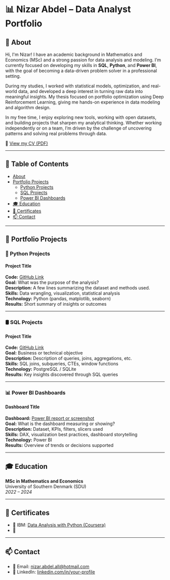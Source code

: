 # 📊 Nizar Abdel – Data Analyst Portfolio

## 📌 About  
Hi, I'm Nizar! I have an academic background in Mathematics and Economics (MSc) and a strong passion for data analysis and modeling. I’m currently focused on developing my skills in **SQL**, **Python**, and **Power BI**, with the goal of becoming a data-driven problem solver in a professional setting.

During my studies, I worked with statistical models, optimization, and real-world data, and developed a deep interest in turning raw data into meaningful insights. My thesis focused on portfolio optimization using Deep Reinforcement Learning, giving me hands-on experience in data modeling and algorithm design.

In my free time, I enjoy exploring new tools, working with open datasets, and building projects that sharpen my analytical thinking. Whether working independently or on a team, I’m driven by the challenge of uncovering patterns and solving real problems through data.

📄 [View my CV (PDF)](https://github.com/Nizar1995/Nizar-Abdel/blob/main/CV(English).pdf)

---

## 📁 Table of Contents

- [About](https://github.com/Nizar1995/Nizar-Abdel/blob/main/README.md#-about)
- [Portfolio Projects](https://github.com/Nizar1995/Nizar-Abdel/blob/main/README.md#-portfolio-projects)
  - [Python Projects](#python-projects)
  - [SQL Projects](#sql-projects)
  - [Power BI Dashboards](#power-bi-dashboards)
- [🎓 Education](#education)
- [📜 Certificates](#certificates)
- [📫 Contact](#contact)

---

## 🚀 Portfolio Projects

### 🐍 Python Projects

#### Project Title
**Code:** [GitHub Link](#)  
**Goal:** What was the purpose of the analysis?  
**Description:** A few lines summarizing the dataset and methods used.  
**Skills:** Data wrangling, visualization, statistical analysis  
**Technology:** Python (pandas, matplotlib, seaborn)  
**Results:** Short summary of insights or outcomes

---

### 🛢️ SQL Projects

#### Project Title
**Code:** [GitHub Link](#)  
**Goal:** Business or technical objective  
**Description:** Description of queries, joins, aggregations, etc.  
**Skills:** SQL joins, subqueries, CTEs, window functions  
**Technology:** PostgreSQL / SQLite  
**Results:** Key insights discovered through SQL queries

---

### 📊 Power BI Dashboards

#### Dashboard Title
**Dashboard:** [Power BI report or screenshot](#)  
**Goal:** What is the dashboard measuring or showing?  
**Description:** Dataset, KPIs, filters, slicers used  
**Skills:** DAX, visualization best practices, dashboard storytelling  
**Technology:** Power BI  
**Results:** Overview of trends or decisions supported

---

## 🎓 Education

**MSc in Mathematics and Economics**  
University of Southern Denmark (SDU)  
*2022 – 2024*

---

## 📜 Certificates

- 📄 IBM: [Data Analysis with Python (Coursera)](https://www.coursera.org/learn/data-analysis-with-python)
- 📄 

---

## 📫 Contact

- 📧 Email: nizar.abdel.all@hotmail.com  
- 💼 LinkedIn: [linkedin.com/in/your-profile](https://www.linkedin.com/in/nizar-abdel-all/)



